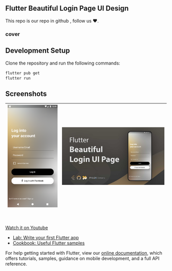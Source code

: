 ## Flutter Beautiful Login Page UI Design 

This repo is our repo in github , follow us ❤.

### cover





## Development Setup
Clone the repository and run the following commands:

```
flutter pub get
flutter run
```
## Screenshots


![Alt text](./assets/images/ui_app.png?raw=true "Optional Title") | ![Alt text](./assets/images/phloxcompany.jpg?raw=true "Optional Title")
--- | ---


<br><br>
[Watch it on Youtube](https://youtube.com)


- [Lab: Write your first Flutter app](https://flutter.dev/docs/get-started/codelab)
- [Cookbook: Useful Flutter samples](https://flutter.dev/docs/cookbook)

For help getting started with Flutter, view our
[online documentation](https://flutter.dev/docs), which offers tutorials,
samples, guidance on mobile development, and a full API reference.
